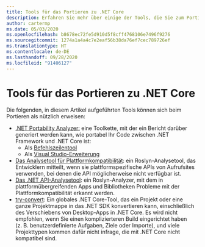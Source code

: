 ```yaml
---
title: Tools für das Portieren zu .NET Core
description: Erfahren Sie mehr über einige der Tools, die Sie zum Portieren zu .NET Core verwenden können.
author: cartermp
ms.date: 05/03/2020
ms.openlocfilehash: b8678ec72fe5d910d5f8cff4768106e7496f9276
ms.sourcegitcommit: 1274a1a4a4c7e2eaf56b38da76ef7cec789726ef
ms.translationtype: HT
ms.contentlocale: de-DE
ms.lasthandoff: 09/28/2020
ms.locfileid: "91406127"
---
```

# <a name="tools-to-help-with-porting-to-net-core"></a>Tools für das Portieren zu .NET Core

Die folgenden, in diesem Artikel aufgeführten Tools können sich beim Portieren als nützlich erweisen:

- [.NET Portability Analyzer:](../../standard/analyzers/portability-analyzer.md) eine Toolkette, mit der ein Bericht darüber generiert werden kann, wie portabel Ihr Code zwischen .NET Framework und .NET Core ist:
  - Als [Befehlszeilentool](https://github.com/Microsoft/dotnet-apiport/releases)
  - Als [Visual Studio-Erweiterung](https://marketplace.visualstudio.com/items?itemName=ConnieYau.NETPortabilityAnalyzer)
- [Das Analysetool für Plattformkompatibilität](../../standard/analyzers/platform-compat-analyzer.md): ein Roslyn-Analysetool, das Entwicklern mitteilt, wenn sie plattformspezifische APIs von Aufrufsites verwenden, bei denen die API möglicherweise nicht verfügbar ist.
- [Das .NET API-Analysetool](../../standard/analyzers/api-analyzer.md): ein Roslyn-Analyzer, mit dem in plattformübergreifenden Apps und Bibliotheken Probleme mit der Plattformkompatibilität erkannt werden.
- [try-convert](https://www.nuget.org/packages/try-convert/): Ein globales .NET Core-Tool, das ein Projekt oder eine ganze Projektmappe in das .NET SDK konvertieren kann, einschließlich des Verschiebens von Desktop-Apps in .NET Core. Es wird nicht empfohlen, wenn Sie einen komplizierteren Build eingerichtet haben (z. B. benutzerdefinierte Aufgaben, Ziele oder Importe), und viele Projekttypen kommen dafür nicht infrage, die mit .NET Core nicht kompatibel sind.
